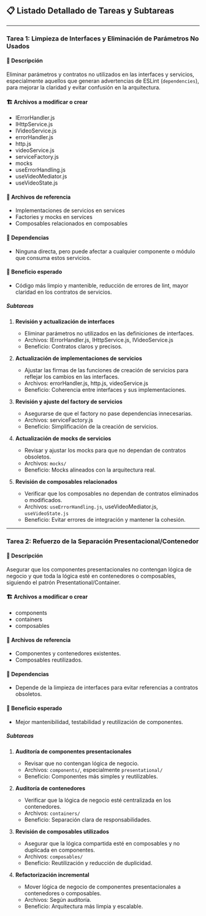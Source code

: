 ## 📋 Listado Detallado de Tareas y Subtareas

---

### **Tarea 1: Limpieza de Interfaces y Eliminación de Parámetros No Usados**

#### 📝 Descripción
Eliminar parámetros y contratos no utilizados en las interfaces y servicios, especialmente aquellos que generan advertencias de ESLint (`dependencies`), para mejorar la claridad y evitar confusión en la arquitectura.

#### 🏗️ Archivos a modificar o crear
- IErrorHandler.js
- IHttpService.js
- IVideoService.js
- errorHandler.js
- http.js
- videoService.js
- serviceFactory.js
- mocks
- useErrorHandling.js
- useVideoMediator.js
- useVideoState.js

#### 📂 Archivos de referencia
- Implementaciones de servicios en services
- Factories y mocks en services
- Composables relacionados en composables

#### 🔗 Dependencias
- Ninguna directa, pero puede afectar a cualquier componente o módulo que consuma estos servicios.

#### 🎯 Beneficio esperado
- Código más limpio y mantenible, reducción de errores de lint, mayor claridad en los contratos de servicios.

##### **Subtareas**
1. **Revisión y actualización de interfaces**
   - Eliminar parámetros no utilizados en las definiciones de interfaces.
   - Archivos: IErrorHandler.js, IHttpService.js, IVideoService.js
   - Beneficio: Contratos claros y precisos.

2. **Actualización de implementaciones de servicios**
   - Ajustar las firmas de las funciones de creación de servicios para reflejar los cambios en las interfaces.
   - Archivos: errorHandler.js, http.js, videoService.js
   - Beneficio: Coherencia entre interfaces y sus implementaciones.

3. **Revisión y ajuste del factory de servicios**
   - Asegurarse de que el factory no pase dependencias innecesarias.
   - Archivos: serviceFactory.js
   - Beneficio: Simplificación de la creación de servicios.

4. **Actualización de mocks de servicios**
   - Revisar y ajustar los mocks para que no dependan de contratos obsoletos.
   - Archivos: `mocks/`
   - Beneficio: Mocks alineados con la arquitectura real.

5. **Revisión de composables relacionados**
   - Verificar que los composables no dependan de contratos eliminados o modificados.
   - Archivos: `useErrorHandling.js`, useVideoMediator.js, `useVideoState.js`
   - Beneficio: Evitar errores de integración y mantener la cohesión.

---

### **Tarea 2: Refuerzo de la Separación Presentacional/Contenedor**

#### 📝 Descripción
Asegurar que los componentes presentacionales no contengan lógica de negocio y que toda la lógica esté en contenedores o composables, siguiendo el patrón Presentational/Container.

#### 🏗️ Archivos a modificar o crear
- components
- containers
- composables

#### 📂 Archivos de referencia
- Componentes y contenedores existentes.
- Composables reutilizados.

#### 🔗 Dependencias
- Depende de la limpieza de interfaces para evitar referencias a contratos obsoletos.

#### 🎯 Beneficio esperado
- Mejor mantenibilidad, testabilidad y reutilización de componentes.

##### **Subtareas**
1. **Auditoría de componentes presentacionales**
   - Revisar que no contengan lógica de negocio.
   - Archivos: `components/`, especialmente `presentational/`
   - Beneficio: Componentes más simples y reutilizables.

2. **Auditoría de contenedores**
   - Verificar que la lógica de negocio esté centralizada en los contenedores.
   - Archivos: `containers/`
   - Beneficio: Separación clara de responsabilidades.

3. **Revisión de composables utilizados**
   - Asegurar que la lógica compartida esté en composables y no duplicada en componentes.
   - Archivos: `composables/`
   - Beneficio: Reutilización y reducción de duplicidad.

4. **Refactorización incremental**
   - Mover lógica de negocio de componentes presentacionales a contenedores o composables.
   - Archivos: Según auditoría.
   - Beneficio: Arquitectura más limpia y escalable.
